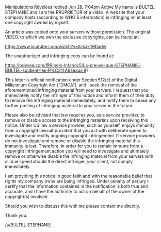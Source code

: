 
Manipulations Révélées replied
Jun 28, 7:04pm
Active
My name is BULTEL STEPHANIE and I am the PROPRIETOR of a vidéo. A website that your company hosts (according to WHOIS information) is infringing on at least one copyright owned by myself.

An article was copied onto your servers without permission. The original VIDEO, to which we own the exclusive copyrights, can be found at:

https://www.youtube.com/watch?v=XakxE1HDadw

The unauthorized and infringing copy can be found at:

https://odysee.com/@Ribelo-Infanoj:5/La-preuve-que-STEPHANIE-BULTEL-soutient-les-R%C3%A9seaux:9?

This letter is official notification under Section 512(c) of the Digital Millennium Copyright Act ("DMCA"), and I seek the removal of the aforementioned infringing material from your servers. I request that you immediately notify the infringer of this notice and inform them of their duty to remove the infringing material immediately, and notify them to cease any further posting of infringing material to your server in the future.

Please also be advised that law requires you, as a service provider, to remove or disable access to the infringing materials upon receiving this notice. Under US law a service provider, such as yourself, enjoys immunity from a copyright lawsuit provided that you act with deliberate speed to investigate and rectify ongoing copyright infringement. If service providers do not investigate and remove or disable the infringing material this immunity is lost. Therefore, in order for you to remain immune from a copyright infringement action you will need to investigate and ultimately remove or otherwise disable the infringing material from your servers with all due speed should the direct infringer, your client, not comply immediately.

I am providing this notice in good faith and with the reasonable belief that rights my company owns are being infringed. Under penalty of perjury I certify that the information contained in the notification is both true and accurate, and I have the authority to act on behalf of the owner of the copyright(s) involved.

Should you wish to discuss this with me please contact me directly.

Thank you.

/s/BULTEL STEPHANIE
